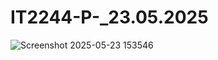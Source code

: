# IT2244-P-_23.05.2025

![Screenshot 2025-05-23 153546](https://github.com/user-attachments/assets/b6b0f831-c4ea-4c8a-a8ae-c03abbb36501)
